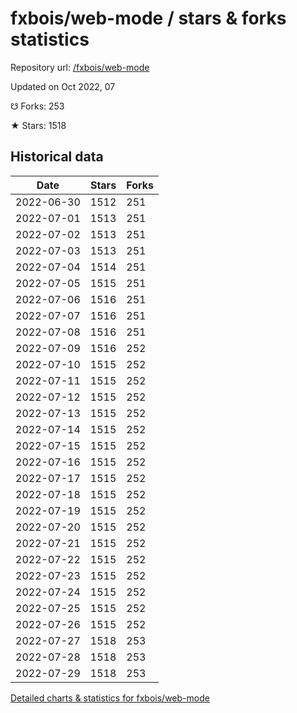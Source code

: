 # fxbois/web-mode / stars & forks statistics

Repository url: [/fxbois/web-mode](https://github.com/fxbois/web-mode)

Updated on Oct 2022, 07

☋ Forks: 253

★ Stars: 1518

## Historical data
| Date | Stars | Forks |
|------|-------|-------|
| 2022-06-30 | 1512 | 251 | 
| 2022-07-01 | 1513 | 251 | 
| 2022-07-02 | 1513 | 251 | 
| 2022-07-03 | 1513 | 251 | 
| 2022-07-04 | 1514 | 251 | 
| 2022-07-05 | 1515 | 251 | 
| 2022-07-06 | 1516 | 251 | 
| 2022-07-07 | 1516 | 251 | 
| 2022-07-08 | 1516 | 251 | 
| 2022-07-09 | 1516 | 252 | 
| 2022-07-10 | 1515 | 252 | 
| 2022-07-11 | 1515 | 252 | 
| 2022-07-12 | 1515 | 252 | 
| 2022-07-13 | 1515 | 252 | 
| 2022-07-14 | 1515 | 252 | 
| 2022-07-15 | 1515 | 252 | 
| 2022-07-16 | 1515 | 252 | 
| 2022-07-17 | 1515 | 252 | 
| 2022-07-18 | 1515 | 252 | 
| 2022-07-19 | 1515 | 252 | 
| 2022-07-20 | 1515 | 252 | 
| 2022-07-21 | 1515 | 252 | 
| 2022-07-22 | 1515 | 252 | 
| 2022-07-23 | 1515 | 252 | 
| 2022-07-24 | 1515 | 252 | 
| 2022-07-25 | 1515 | 252 | 
| 2022-07-26 | 1515 | 252 | 
| 2022-07-27 | 1518 | 253 | 
| 2022-07-28 | 1518 | 253 | 
| 2022-07-29 | 1518 | 253 | 


[Detailed charts & statistics for fxbois/web-mode](https://reviewgithub.com/rep/fxbois/web-mode)
